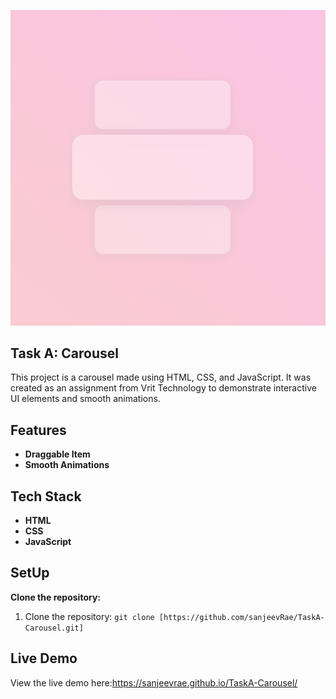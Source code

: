 ![forgit](https://github.com/sanjeevRae/TaskA-Carousel/blob/main/s1.png)
## Task A: Carousel
This project is a carousel made using HTML, CSS, and JavaScript. It was created as an assignment from Vrit Technology to demonstrate interactive UI elements and smooth animations.

## Features
- **Draggable Item**
- **Smooth Animations**

## Tech Stack

- **HTML**
- **CSS**
- **JavaScript**

## SetUp

**Clone the repository:**

1. Clone the repository: 
`git clone [https://github.com/sanjeevRae/TaskA-Carousel.git]`



## Live Demo
View the live demo here:https://sanjeevrae.github.io/TaskA-Carousel/
